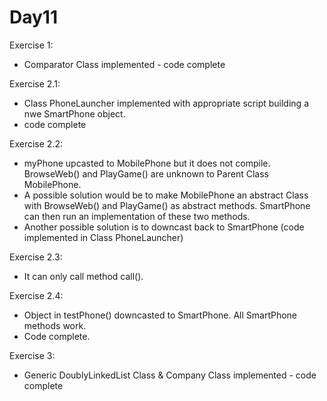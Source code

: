 Day11
=====
Exercise 1:
 - Comparator Class implemented - code complete

Exercise 2.1:
 - Class PhoneLauncher implemented with appropriate script building a nwe SmartPhone object.
 - code complete

Exercise 2.2:
 - myPhone upcasted to MobilePhone but it does not compile.
 BrowseWeb() and PlayGame() are unknown to Parent Class MobilePhone.
 - A possible solution would be to make MobilePhone an abstract Class with BrowseWeb() and PlayGame() as abstract methods.
 SmartPhone can then run an implementation of these two methods.
- Another possible solution is to downcast back to SmartPhone (code implemented in Class PhoneLauncher)

Exercise 2.3:
 - It can only call method call().

Exercise 2.4:
 - Object in testPhone() downcasted to SmartPhone. All SmartPhone methods work.
 - Code complete.

Exercise 3:
 - Generic DoublyLinkedList Class & Company Class implemented - code complete